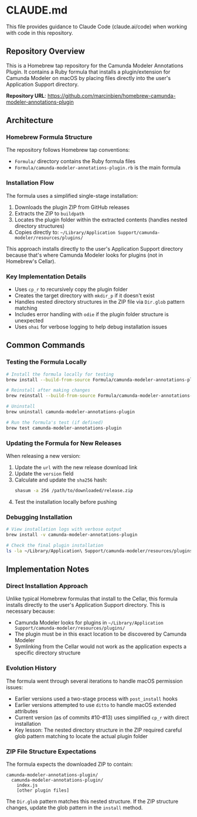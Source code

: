 # CLAUDE.md

This file provides guidance to Claude Code (claude.ai/code) when working with code in this repository.

## Repository Overview

This is a Homebrew tap repository for the Camunda Modeler Annotations Plugin. It contains a Ruby formula that installs a plugin/extension for Camunda Modeler on macOS by placing files directly into the user's Application Support directory.

**Repository URL**: https://github.com/marcinbien/homebrew-camunda-modeler-annotations-plugin

## Architecture

### Homebrew Formula Structure

The repository follows Homebrew tap conventions:
- `Formula/` directory contains the Ruby formula files
- `Formula/camunda-modeler-annotations-plugin.rb` is the main formula

### Installation Flow

The formula uses a simplified single-stage installation:

1. Downloads the plugin ZIP from GitHub releases
2. Extracts the ZIP to `buildpath`
3. Locates the plugin folder within the extracted contents (handles nested directory structures)
4. Copies directly to: `~/Library/Application Support/camunda-modeler/resources/plugins/`

This approach installs directly to the user's Application Support directory because that's where Camunda Modeler looks for plugins (not in Homebrew's Cellar).

### Key Implementation Details

- Uses `cp_r` to recursively copy the plugin folder
- Creates the target directory with `mkdir_p` if it doesn't exist
- Handles nested directory structures in the ZIP file via `Dir.glob` pattern matching
- Includes error handling with `odie` if the plugin folder structure is unexpected
- Uses `ohai` for verbose logging to help debug installation issues

## Common Commands

### Testing the Formula Locally

```bash
# Install the formula locally for testing
brew install --build-from-source Formula/camunda-modeler-annotations-plugin.rb

# Reinstall after making changes
brew reinstall --build-from-source Formula/camunda-modeler-annotations-plugin.rb

# Uninstall
brew uninstall camunda-modeler-annotations-plugin

# Run the formula's test (if defined)
brew test camunda-modeler-annotations-plugin
```

### Updating the Formula for New Releases

When releasing a new version:

1. Update the `url` with the new release download link
2. Update the `version` field
3. Calculate and update the `sha256` hash:
   ```bash
   shasum -a 256 /path/to/downloaded/release.zip
   ```
4. Test the installation locally before pushing

### Debugging Installation

```bash
# View installation logs with verbose output
brew install -v camunda-modeler-annotations-plugin

# Check the final plugin installation
ls -la ~/Library/Application\ Support/camunda-modeler/resources/plugins/camunda-modeler-annotations-plugin
```

## Implementation Notes

### Direct Installation Approach

Unlike typical Homebrew formulas that install to the Cellar, this formula installs directly to the user's Application Support directory. This is necessary because:
- Camunda Modeler looks for plugins in `~/Library/Application Support/camunda-modeler/resources/plugins/`
- The plugin must be in this exact location to be discovered by Camunda Modeler
- Symlinking from the Cellar would not work as the application expects a specific directory structure

### Evolution History

The formula went through several iterations to handle macOS permission issues:
- Earlier versions used a two-stage process with `post_install` hooks
- Earlier versions attempted to use `ditto` to handle macOS extended attributes
- Current version (as of commits #10-#13) uses simplified `cp_r` with direct installation
- Key lesson: The nested directory structure in the ZIP required careful glob pattern matching to locate the actual plugin folder

### ZIP File Structure Expectations

The formula expects the downloaded ZIP to contain:
```
camunda-modeler-annotations-plugin/
  camunda-modeler-annotations-plugin/
    index.js
    [other plugin files]
```

The `Dir.glob` pattern matches this nested structure. If the ZIP structure changes, update the glob pattern in the `install` method.

